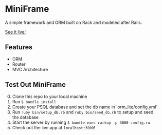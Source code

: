 # MiniFrame

A simple framework and ORM built on Rack and modeled after Rails.

[See it live!](https://miniframe.herokuapp.com/)

## Features

* ORM
* Router
* MVC Architecture

## Test Out MiniFrame

0. Clone this repo to your local machine
0. Run `$ bundle install`
0. Create your PSQL database and set the db name in 'orm_lite/config.yml'
0. Run `ruby bin/setup_db.rb` and `ruby bin/seed_db.rb` to setup and seed the database
0. Start the server by running `$ bundle exec rackup -p 3000 config.ru`
0. Check out the live app at `localhost:3000`!
